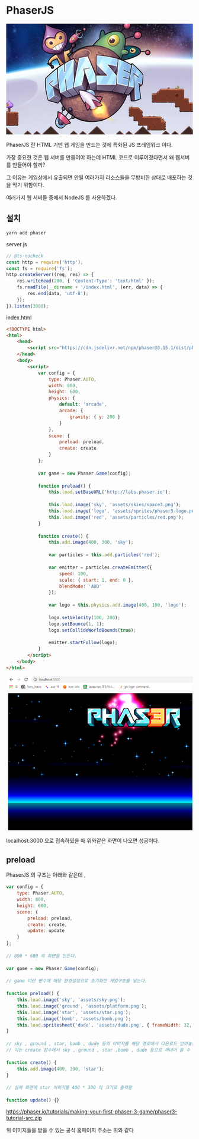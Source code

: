 # PhaserJS

<img src="./gitImages/PhaserLogo.png">

PhaserJS 란 HTML 기반 웹 게임을 만드는 것에 특화된 JS 프레임워크 이다.

가장 중요한 것은 웹 서버를 만들어야 하는데 HTML 코드로 이루어졌다면서 왜 웹서버를 만들어야 할까?

그 이유는 게임상에서 유출되면 안될 여러가지 리소스들을 무방비한 상태로 배포하는 것을 막기 위함이다.

여러가지 웹 서버들 중에서 NodeJS 를 사용하겠다.

## 설치

```javascript
yarn add phaser
```

server.js

```javascript
// @ts-nocheck
const http = require('http');
const fs = require('fs');
http.createServer((req, res) => {
	res.writeHead(200, { 'Content-Type': 'text/html' });
	fs.readFile(__dirname + '/index.html', (err, data) => {
		res.end(data, 'utf-8');
	});
}).listen(3000);
```

index.html

```html
<!DOCTYPE html>
<html>
	<head>
		<script src="https://cdn.jsdelivr.net/npm/phaser@3.15.1/dist/phaser-arcade-physics.min.js"></script>
	</head>
	<body>
		<script>
			var config = {
				type: Phaser.AUTO,
				width: 800,
				height: 600,
				physics: {
					default: 'arcade',
					arcade: {
						gravity: { y: 200 }
					}
				},
				scene: {
					preload: preload,
					create: create
				}
			};

			var game = new Phaser.Game(config);

			function preload() {
				this.load.setBaseURL('http://labs.phaser.io');

				this.load.image('sky', 'assets/skies/space3.png');
				this.load.image('logo', 'assets/sprites/phaser3-logo.png');
				this.load.image('red', 'assets/particles/red.png');
			}

			function create() {
				this.add.image(400, 300, 'sky');

				var particles = this.add.particles('red');

				var emitter = particles.createEmitter({
					speed: 100,
					scale: { start: 1, end: 0 },
					blendMode: 'ADD'
				});

				var logo = this.physics.add.image(400, 100, 'logo');

				logo.setVelocity(100, 200);
				logo.setBounce(1, 1);
				logo.setCollideWorldBounds(true);

				emitter.startFollow(logo);
			}
		</script>
	</body>
</html>
```

<img src="./gitImages/PhaserTest.png">

localhost:3000 으로 접속하였을 때 위와같은 화면이 나오면 성공이다.

## preload

PhaserJS 의 구조는 아래와 같은데 ,

```javascript
var config = {
	type: Phaser.AUTO,
	width: 800,
	height: 600,
	scene: {
		preload: preload,
		create: create,
		update: update
	}
};

// 800 * 600 의 화면을 만든다.

var game = new Phaser.Game(config);

// game 이란 변수에 해당 환경설정으로 초기화한 게임구조를 넣는다.

function preload() {
	this.load.image('sky', 'assets/sky.png');
	this.load.image('ground', 'assets/platform.png');
	this.load.image('star', 'assets/star.png');
	this.load.image('bomb', 'assets/bomb.png');
	this.load.spritesheet('dude', 'assets/dude.png', { frameWidth: 32, frameHeight: 48 });
}

// sky , ground , star, bomb , dude 등의 이미지를 해당 경로에서 다운로드 받아놓음
// 이는 create 함수에서 sky , ground , star ,bomb , dude 등으로 꺼내어 쓸 수 있음

function create() {
	this.add.image(400, 300, 'star');
}

// 실제 화면에 star 이미지를 400 * 300 의 크기로 출력함

function update() {}
```

https://phaser.io/tutorials/making-your-first-phaser-3-game/phaser3-tutorial-src.zip

위 이미지들을 받을 수 있는 공식 홈페이지 주소는 위와 같다
